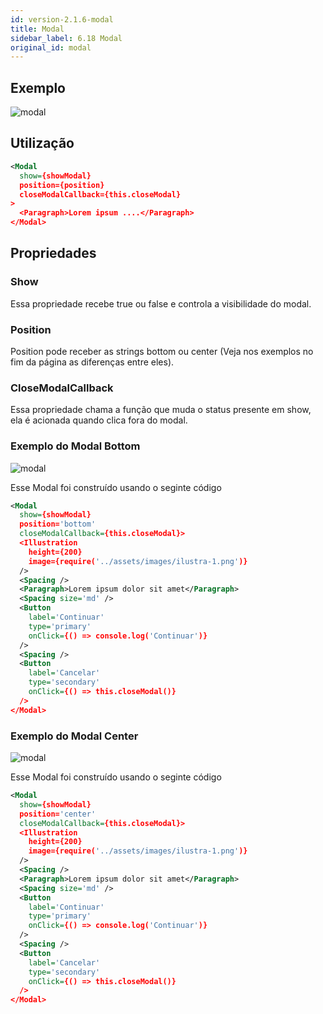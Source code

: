 ```yaml
---
id: version-2.1.6-modal
title: Modal
sidebar_label: 6.18 Modal
original_id: modal
---
```


## Exemplo
![modal](assets/old_versions/modal-center.jpg)

## Utilização

```xml
<Modal
  show={showModal}
  position={position}
  closeModalCallback={this.closeModal}
>
  <Paragraph>Lorem ipsum ....</Paragraph>
</Modal>
```

## Propriedades

### Show
Essa propriedade recebe true ou false e controla a visibilidade do modal.

### Position
Position pode receber as strings bottom ou center (Veja nos exemplos no fim da página as diferenças entre eles).

### CloseModalCallback
Essa propriedade chama a função que muda o status presente em show, ela é acionada quando clica fora do modal.

### Exemplo do Modal Bottom
![modal](assets/old_versions/modal-bottom.jpg)

Esse Modal foi construído usando o seginte código
```xml
<Modal
  show={showModal}
  position='bottom'
  closeModalCallback={this.closeModal}>
  <Illustration
    height={200}
    image={require('../assets/images/ilustra-1.png')}
  />
  <Spacing />
  <Paragraph>Lorem ipsum dolor sit amet</Paragraph>
  <Spacing size='md' />
  <Button
    label='Continuar'
    type='primary'
    onClick={() => console.log('Continuar')}
  />
  <Spacing />
  <Button
    label='Cancelar'
    type='secondary'
    onClick={() => this.closeModal()}
  />
</Modal>
```

### Exemplo do Modal Center
![modal](assets/old_versions/modal-center.jpg)

Esse Modal foi construído usando o seginte código
```xml
<Modal
  show={showModal}
  position='center'
  closeModalCallback={this.closeModal}>
  <Illustration
    height={200}
    image={require('../assets/images/ilustra-1.png')}
  />
  <Spacing />
  <Paragraph>Lorem ipsum dolor sit amet</Paragraph>
  <Spacing size='md' />
  <Button
    label='Continuar'
    type='primary'
    onClick={() => console.log('Continuar')}
  />
  <Spacing />
  <Button
    label='Cancelar'
    type='secondary'
    onClick={() => this.closeModal()}
  />
</Modal>
```
